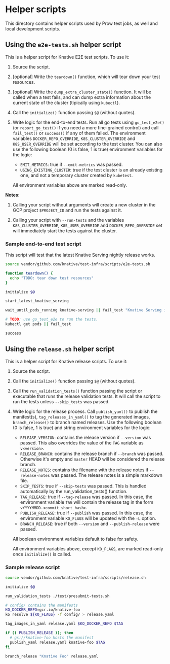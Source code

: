 # Helper scripts

This directory contains helper scripts used by Prow test jobs, as well and
local development scripts.

## Using the `e2e-tests.sh` helper script

This is a helper script for Knative E2E test scripts. To use it:

1. Source the script.

1. [optional] Write the `teardown()` function, which will tear down your test
resources.

1. [optional] Write the `dump_extra_cluster_state()` function. It will be
called when a test fails, and can dump extra information about the current state
of the cluster (tipically using `kubectl`).

1. Call the `initialize()` function passing `$@` (without quotes).

1. Write logic for the end-to-end tests. Run all go tests using `go_test_e2e()`
(or `report_go_test()` if you need a more fine-grained control) and call
`fail_test()` or `success()` if any of them failed. The environment variables
`DOCKER_REPO_OVERRIDE`, `K8S_CLUSTER_OVERRIDE` and `K8S_USER_OVERRIDE` will be set
according to the test cluster. You can also use the following boolean (0 is false,
1 is true) environment variables for the logic:
    * `EMIT_METRICS`: true if `--emit-metrics` was passed.
    * `USING_EXISTING_CLUSTER`: true if the test cluster is an already existing one,
and not a temporary cluster created by `kubetest`.

    All environment variables above are marked read-only.

**Notes:**

1. Calling your script without arguments will create a new cluster in the GCP
project `$PROJECT_ID` and run the tests against it.

1. Calling your script with `--run-tests` and the variables `K8S_CLUSTER_OVERRIDE`,
`K8S_USER_OVERRIDE` and `DOCKER_REPO_OVERRIDE` set will immediately start the
tests against the cluster.

### Sample end-to-end test script

This script will test that the latest Knative Serving nightly release works.

```bash
source vendor/github.com/knative/test-infra/scripts/e2e-tests.sh

function teardown() {
  echo "TODO: tear down test resources"
}

initialize $@

start_latest_knative_serving

wait_until_pods_running knative-serving || fail_test "Knative Serving is not up"

# TODO: use go_test_e2e to run the tests.
kubectl get pods || fail_test

success
```

## Using the `release.sh` helper script

This is a helper script for Knative release scripts. To use it:

1. Source the script.

1. Call the `initialize()` function passing `$@` (without quotes).

1. Call the `run_validation_tests()` function passing the script or executable that
runs the release validation tests. It will call the script to run the tests unless
`--skip_tests` was passed.

1. Write logic for the release process. Call `publish_yaml()` to publish the manifest(s),
`tag_releases_in_yaml()` to tag the generated images, `branch_release()` to branch
named releases. Use the following boolean (0 is false, 1 is true) and string environment
variables for the logic:
    * `RELEASE_VERSION`: contains the release version if `--version` was passed. This
also overrides the value of the `TAG` variable as `v<version>`.
    * `RELEASE_BRANCH`: contains the release branch if `--branch` was passed. Otherwise
it's empty and `master` HEAD will be considered the release branch.
    * `RELEASE_NOTES`: contains the filename with the release notes if `--release-notes`
was passed. The release notes is a simple markdown file.
    * `SKIP_TESTS`: true if `--skip-tests` was passed. This is handled automatically
by the run_validation_tests() function.
    * `TAG_RELEASE`: true if `--tag-release` was passed. In this case, the environment
variable `TAG` will contain the release tag in the form `vYYYYMMDD-<commit_short_hash>`.
    * `PUBLISH_RELEASE`: true if `--publish` was passed. In this case, the environment
variable `KO_FLAGS` will be updated with the `-L` option.
    * `BRANCH_RELEASE`: true if both `--version` and `--publish-release` were passed.

    All boolean environment variables default to false for safety.

    All environment variables above, except `KO_FLAGS`, are marked read-only once
`initialize()` is called.

### Sample release script

```bash
source vendor/github.com/knative/test-infra/scripts/release.sh

initialize $@

run_validation_tests ./test/presubmit-tests.sh

# config/ contains the manifests
KO_DOCKER_REPO=gcr.io/knative-foo
ko resolve ${KO_FLAGS} -f config/ > release.yaml

tag_images_in_yaml release.yaml $KO_DOCKER_REPO $TAG

if (( PUBLISH_RELEASE )); then
  # gs://knative-foo hosts the manifest
  publish_yaml release.yaml knative-foo $TAG
fi

branch_release "Knative Foo" release.yaml
```
